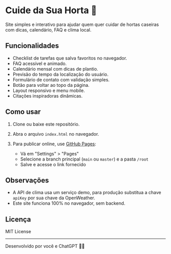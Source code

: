 # Cuide da Sua Horta 🌿

Site simples e interativo para ajudar quem quer cuidar de hortas caseiras com dicas, calendário, FAQ e clima local.

## Funcionalidades

- Checklist de tarefas que salva favoritos no navegador.
- FAQ acessível e animado.
- Calendário mensal com dicas de plantio.
- Previsão do tempo da localização do usuário.
- Formulário de contato com validação simples.
- Botão para voltar ao topo da página.
- Layout responsivo e menu mobile.
- Citações inspiradoras dinâmicas.

## Como usar

1. Clone ou baixe este repositório.
2. Abra o arquivo `index.html` no navegador.
3. Para publicar online, use [GitHub Pages](https://pages.github.com/):

   - Vá em "Settings" > "Pages"
   - Selecione a branch principal (`main` ou `master`) e a pasta `/root`
   - Salve e acesse o link fornecido

## Observações

- A API de clima usa um serviço demo, para produção substitua a chave `apiKey` por sua chave da OpenWeather.
- Este site funciona 100% no navegador, sem backend.

## Licença

MIT License

---

Desenvolvido por você e ChatGPT 🤖🌱
